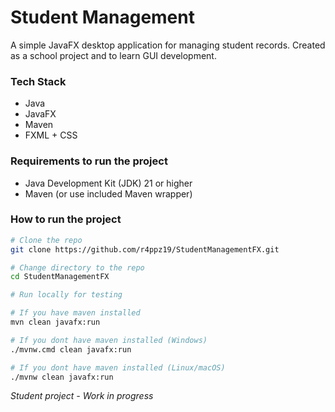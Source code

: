 # Student Management

A simple JavaFX desktop application for managing student records. Created as a school project and to learn GUI development.

### Tech Stack

- Java
- JavaFX
- Maven
- FXML + CSS

### Requirements to run the project

- Java Development Kit (JDK) 21 or higher
- Maven (or use included Maven wrapper)

### How to run the project

```bash
# Clone the repo
git clone https://github.com/r4ppz19/StudentManagementFX.git

# Change directory to the repo
cd StudentManagementFX

# Run locally for testing

# If you have maven installed
mvn clean javafx:run

# If you dont have maven installed (Windows)
./mvnw.cmd clean javafx:run

# If you dont have maven installed (Linux/macOS)
./mvnw clean javafx:run

```

_Student project - Work in progress_
